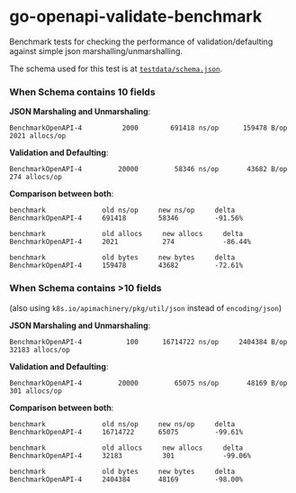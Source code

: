 # go-openapi-validate-benchmark

Benchmark tests for checking the performance of validation/defaulting against simple json marshalling/unmarshalling.

The schema used for this test is at [`testdata/schema.json`](testdata/schema.json).


### When Schema contains 10 fields

**JSON Marshaling and Unmarshaling**:

```
BenchmarkOpenAPI-4   	    2000	    691418 ns/op	  159478 B/op	    2021 allocs/op
```

**Validation and Defaulting**:

```
BenchmarkOpenAPI-4   	   20000	     58346 ns/op	   43682 B/op	     274 allocs/op
```


**Comparison between both**:

```
benchmark              old ns/op     new ns/op     delta
BenchmarkOpenAPI-4     691418        58346         -91.56%

benchmark              old allocs     new allocs     delta
BenchmarkOpenAPI-4     2021           274            -86.44%

benchmark              old bytes     new bytes     delta
BenchmarkOpenAPI-4     159478        43682         -72.61%
```


### When Schema contains >10 fields

(also using `k8s.io/apimachinery/pkg/util/json` instead of `encoding/json`)

**JSON Marshaling and Unmarshaling**:

```
BenchmarkOpenAPI-4   	     100	  16714722 ns/op	 2404384 B/op	   32183 allocs/op
```

**Validation and Defaulting**:

```
BenchmarkOpenAPI-4   	   20000	     65075 ns/op	   48169 B/op	     301 allocs/op
```


**Comparison between both**:

```
benchmark              old ns/op     new ns/op     delta
BenchmarkOpenAPI-4     16714722      65075         -99.61%

benchmark              old allocs     new allocs     delta
BenchmarkOpenAPI-4     32183          301            -99.06%

benchmark              old bytes     new bytes     delta
BenchmarkOpenAPI-4     2404384       48169         -98.00%
```



